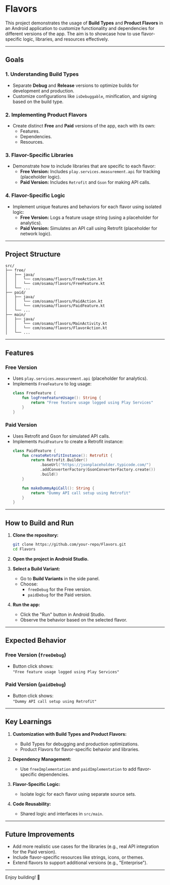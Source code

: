 
# **Flavors**

This project demonstrates the usage of **Build Types** and **Product Flavors** in an Android application to customize functionality and dependencies for different versions of the app. The aim is to showcase how to use flavor-specific logic, libraries, and resources effectively.

---

## **Goals**

### 1. Understanding Build Types
- Separate **Debug** and **Release** versions to optimize builds for development and production.
- Customize configurations like `isDebuggable`, minification, and signing based on the build type.

### 2. Implementing Product Flavors
- Create distinct **Free** and **Paid** versions of the app, each with its own:
  - Features.
  - Dependencies.
  - Resources.

### 3. Flavor-Specific Libraries
- Demonstrate how to include libraries that are specific to each flavor:
  - **Free Version:** Includes `play.services.measurement.api` for tracking (placeholder logic).
  - **Paid Version:** Includes `Retrofit` and `Gson` for making API calls.

### 4. Flavor-Specific Logic
- Implement unique features and behaviors for each flavor using isolated logic:
  - **Free Version:** Logs a feature usage string (using a placeholder for analytics).
  - **Paid Version:** Simulates an API call using Retrofit (placeholder for network logic).

---

## **Project Structure**

```
src/
├── free/
│   ├── java/
│   │   └── com/osama/flavors/FreeAction.kt
│   │   └── com/osama/flavors/FreeFeature.kt
│   └── ...
├── paid/
│   ├── java/
│   │   └── com/osama/flavors/PaidAction.kt
│   │   └── com/osama/flavors/PaidFeature.kt
│   └── ...
├── main/
│   ├── java/
│   │   └── com/osama/flavors/MainActivity.kt
│   │   └── com/osama/flavors/FlavorAction.kt
│   └── ...
```

---

## **Features**

### Free Version
- Uses `play.services.measurement.api` (placeholder for analytics).
- Implements `FreeFeature` to log usage:
  ```kotlin
  class FreeFeature {
      fun logFreeFeatureUsage(): String {
          return "Free feature usage logged using Play Services"
      }
  }
  ```

### Paid Version
- Uses Retrofit and Gson for simulated API calls.
- Implements `PaidFeature` to create a Retrofit instance:
  ```kotlin
  class PaidFeature {
      fun createRetrofitInstance(): Retrofit {
          return Retrofit.Builder()
              .baseUrl("https://jsonplaceholder.typicode.com/")
              .addConverterFactory(GsonConverterFactory.create())
              .build()
      }

      fun makeDummyApiCall(): String {
          return "Dummy API call setup using Retrofit"
      }
  }
  ```

---

## **How to Build and Run**

1. **Clone the repository:**
   ```bash
   git clone https://github.com/your-repo/Flavors.git
   cd Flavors
   ```

2. **Open the project in Android Studio.**

3. **Select a Build Variant:**
   - Go to **Build Variants** in the side panel.
   - Choose:
     - `freeDebug` for the Free version.
     - `paidDebug` for the Paid version.

4. **Run the app:**
   - Click the "Run" button in Android Studio.
   - Observe the behavior based on the selected flavor.

---

## **Expected Behavior**

### Free Version (`freeDebug`)
- Button click shows:  
  `"Free feature usage logged using Play Services"`

### Paid Version (`paidDebug`)
- Button click shows:  
  `"Dummy API call setup using Retrofit"`

---

## **Key Learnings**

1. **Customization with Build Types and Product Flavors:**
   - Build Types for debugging and production optimizations.
   - Product Flavors for flavor-specific behavior and libraries.

2. **Dependency Management:**
   - Use `freeImplementation` and `paidImplementation` to add flavor-specific dependencies.

3. **Flavor-Specific Logic:**
   - Isolate logic for each flavor using separate source sets.

4. **Code Reusability:**
   - Shared logic and interfaces in `src/main`.

---

## **Future Improvements**

- Add more realistic use cases for the libraries (e.g., real API integration for the Paid version).
- Include flavor-specific resources like strings, icons, or themes.
- Extend flavors to support additional versions (e.g., "Enterprise").

---
Enjoy building! 🚀
